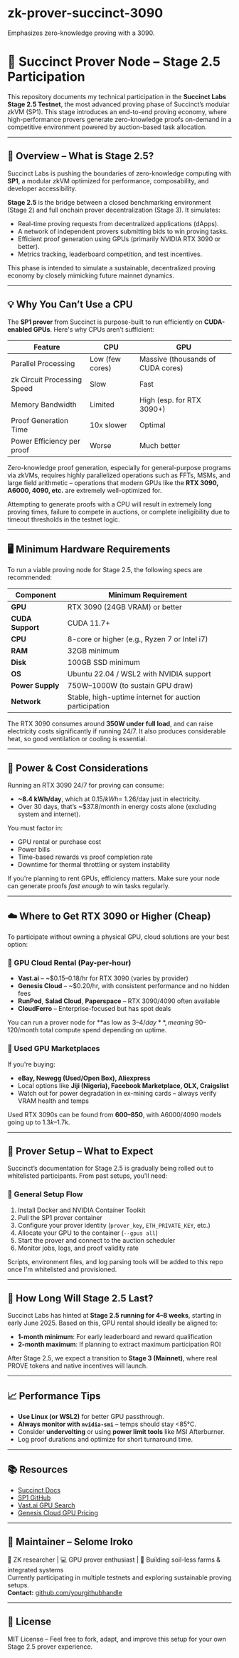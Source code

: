 # zk-prover-succinct-3090
Emphasizes zero-knowledge proving with a 3090.

# 🧪 Succinct Prover Node – Stage 2.5 Participation

This repository documents my technical participation in the **Succinct Labs Stage 2.5 Testnet**, the most advanced proving phase of Succinct’s modular zkVM (SP1). This stage introduces an end-to-end proving economy, where high-performance provers generate zero-knowledge proofs on-demand in a competitive environment powered by auction-based task allocation.

---

## 🚀 Overview – What is Stage 2.5?

Succinct Labs is pushing the boundaries of zero-knowledge computing with **SP1**, a modular zkVM optimized for performance, composability, and developer accessibility.

**Stage 2.5** is the bridge between a closed benchmarking environment (Stage 2) and full onchain prover decentralization (Stage 3). It simulates:
- Real-time proving requests from decentralized applications (dApps).
- A network of independent provers submitting bids to win proving tasks.
- Efficient proof generation using GPUs (primarily NVIDIA RTX 3090 or better).
- Metrics tracking, leaderboard competition, and test incentives.

This phase is intended to simulate a sustainable, decentralized proving economy by closely mimicking future mainnet dynamics.

---

## 💡 Why You Can’t Use a CPU

The **SP1 prover** from Succinct is purpose-built to run efficiently on **CUDA-enabled GPUs**. Here's why CPUs aren’t sufficient:

| Feature | CPU | GPU |
|--------|-----|-----|
| Parallel Processing | Low (few cores) | Massive (thousands of CUDA cores) |
| zk Circuit Processing Speed | Slow | Fast |
| Memory Bandwidth | Limited | High (esp. for RTX 3090+) |
| Proof Generation Time | 10x slower | Optimal |
| Power Efficiency per proof | Worse | Much better |

Zero-knowledge proof generation, especially for general-purpose programs via zkVMs, requires highly parallelized operations such as FFTs, MSMs, and large field arithmetic – operations that modern GPUs like the **RTX 3090, A6000, 4090, etc.** are extremely well-optimized for.

Attempting to generate proofs with a CPU will result in extremely long proving times, failure to compete in auctions, or complete ineligibility due to timeout thresholds in the testnet logic.

---

## 🖥️ Minimum Hardware Requirements

To run a viable proving node for Stage 2.5, the following specs are recommended:

| Component | Minimum Requirement |
|----------|---------------------|
| **GPU** | RTX 3090 (24GB VRAM) or better |
| **CUDA Support** | CUDA 11.7+ |
| **CPU** | 8-core or higher (e.g., Ryzen 7 or Intel i7) |
| **RAM** | 32GB minimum |
| **Disk** | 100GB SSD minimum |
| **OS** | Ubuntu 22.04 / WSL2 with NVIDIA support |
| **Power Supply** | 750W–1000W (to sustain GPU draw) |
| **Network** | Stable, high-uptime internet for auction participation |

The RTX 3090 consumes around **350W under full load**, and can raise electricity costs significantly if running 24/7. It also produces considerable heat, so good ventilation or cooling is essential.

---

## 🔋 Power & Cost Considerations

Running an RTX 3090 24/7 for proving can consume:
- **~8.4 kWh/day**, which at $0.15/kWh = ~$1.26/day just in electricity.
- Over 30 days, that’s ~$37.8/month in energy costs alone (excluding system and internet).

You must factor in:
- GPU rental or purchase cost
- Power bills
- Time-based rewards vs proof completion rate
- Downtime for thermal throttling or system instability

If you're planning to rent GPUs, efficiency matters. Make sure your node can generate proofs *fast enough* to win tasks regularly.

---

## ☁️ Where to Get RTX 3090 or Higher (Cheap)

To participate without owning a physical GPU, cloud solutions are your best option:

### 🔄 GPU Cloud Rental (Pay-per-hour)
- **Vast.ai** – ~$0.15–0.18/hr for RTX 3090 (varies by provider)
- **Genesis Cloud** – ~$0.20/hr, with consistent performance and no hidden fees
- **RunPod**, **Salad Cloud**, **Paperspace** – RTX 3090/4090 often available
- **CloudFerro** – Enterprise-focused but has spot deals

You can run a prover node for **as low as $3–4/day**, meaning ~$90–120/month total compute spend depending on uptime.

### 🛒 Used GPU Marketplaces
If you're buying:
- **eBay, Newegg (Used/Open Box), Aliexpress**
- Local options like **Jiji (Nigeria), Facebook Marketplace, OLX, Craigslist**
- Watch out for power degradation in ex-mining cards – always verify VRAM health and temps

Used RTX 3090s can be found from **$600–$850**, with A6000/4090 models going up to $1.3k–$1.7k.

---

## 🧰 Prover Setup – What to Expect

Succinct’s documentation for Stage 2.5 is gradually being rolled out to whitelisted participants. From past setups, you’ll need:

### 🔧 General Setup Flow
1. Install Docker and NVIDIA Container Toolkit
2. Pull the SP1 prover container
3. Configure your prover identity (`prover_key`, `ETH_PRIVATE_KEY`, etc.)
4. Allocate your GPU to the container (`--gpus all`)
5. Start the prover and connect to the auction scheduler
6. Monitor jobs, logs, and proof validity rate

Scripts, environment files, and log parsing tools will be added to this repo once I'm whitelisted and provisioned.

---

## 📅 How Long Will Stage 2.5 Last?

Succinct Labs has hinted at **Stage 2.5 running for 4–8 weeks**, starting in early June 2025. Based on this, GPU rental should ideally be aligned to:
- **1-month minimum**: For early leaderboard and reward qualification
- **2-month maximum**: If planning to extract maximum participation ROI

After Stage 2.5, we expect a transition to **Stage 3 (Mainnet)**, where real PROVE tokens and native incentives will launch.

---

## 📈 Performance Tips

- **Use Linux (or WSL2)** for better GPU passthrough.
- **Always monitor with `nvidia-smi`** – temps should stay <85°C.
- Consider **undervolting** or using **power limit tools** like MSI Afterburner.
- Log proof durations and optimize for short turnaround time.

---

## 📚 Resources

- [Succinct Docs](https://docs.succinct.xyz/)
- [SP1 GitHub](https://github.com/succinctlabs/sp1)
- [Vast.ai GPU Search](https://vast.ai)
- [Genesis Cloud GPU Pricing](https://genesiscloud.com)

---

## 👤 Maintainer – Selome Iroko

🔬 ZK researcher | 💻 GPU prover enthusiast | 🧱 Building soil-less farms & integrated systems  
Currently participating in multiple testnets and exploring sustainable proving setups.  
**Contact:** [github.com/yourgithubhandle](https://github.com/yourgithubhandle)

---

## 🪪 License

MIT License – Feel free to fork, adapt, and improve this setup for your own Stage 2.5 prover experience.
